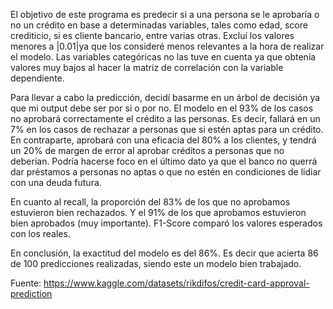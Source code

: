El objetivo de este programa es predecir si a una persona se le aprobaría o no un crédito en base a determinadas variables, tales como edad, score crediticio, si es cliente bancario, entre varias otras. Excluí los valores menores a |0.01|ya que los consideré menos relevantes a la hora de realizar el modelo. Las variables categóricas no las tuve en cuenta ya que obtenía valores muy bajos al hacer la matriz de correlación con la variable dependiente. 

Para llevar a cabo la predicción, decidí basarme en un árbol de decisión ya que mi output debe ser por si o por no. El modelo en el 93% de los casos no aprobará correctamente el crédito a las personas. Es decir, fallará en un 7% en los casos de rechazar a personas que si estén aptas para un crédito. En contraparte, aprobará con una eficacia del 80% a los clientes, y tendrá un 20% de margen de error al aprobar créditos a personas que no deberían. Podría hacerse foco en el último dato ya que el banco no querrá dar préstamos a personas no aptas o que no estén en condiciones de lidiar con una deuda futura.

En cuanto al recall, la proporción del 83% de los que no aprobamos estuvieron bien rechazados. Y el 91% de los que aprobamos estuvieron bien aprobados (muy importante). F1-Score comparó los valores esperados con los reales.

En conclusión, la exactitud del modelo es del 86%. Es decir que acierta 86 de 100 predicciones realizadas, siendo este un modelo bien trabajado. 

Fuente: https://www.kaggle.com/datasets/rikdifos/credit-card-approval-prediction
